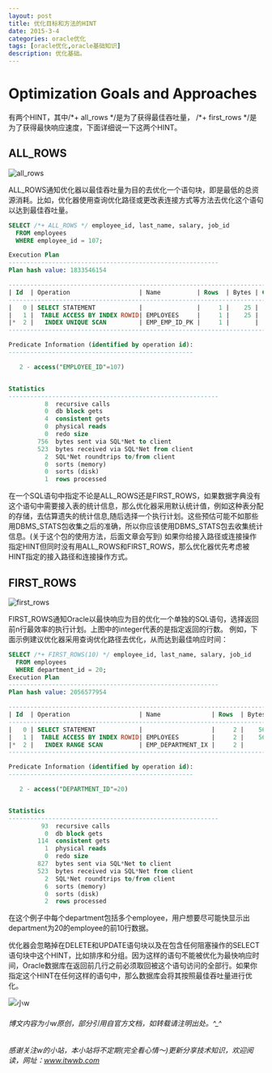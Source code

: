 ```yaml
---
layout: post
title: 优化目标和方法的HINT
date: 2015-3-4
categories: oracle优化
tags: [oracle优化,oracle基础知识]
description: 优化基础。
---
```


# Optimization Goals and Approaches
有两个HINT，其中/\*+ all_rows \*/是为了获得最佳吞吐量， /\*+ first_rows \*/是为了获得最快响应速度，下面详细说一下这两个HINT。

## ALL_ROWS

![all_rows](https://docs.oracle.com/cd/E11882_01/server.112/e41084/img/all_rows_hint.gif)

 ALL_ROWS通知优化器以最佳吞吐量为目的去优化一个语句块，即是最低的总资源消耗。比如，优化器使用查询优化路径或更改表连接方式等方法去优化这个语句以达到最佳吞吐量。
```sql
SELECT /*+ ALL_ROWS */ employee_id, last_name, salary, job_id
  FROM employees
  WHERE employee_id = 107;

Execution Plan
----------------------------------------------------------
Plan hash value: 1833546154

---------------------------------------------------------------------------------------------
| Id  | Operation                   | Name          | Rows  | Bytes | Cost (%CPU)| Time     |
---------------------------------------------------------------------------------------------
|   0 | SELECT STATEMENT            |               |     1 |    25 |     1   (0)| 00:00:01 |
|   1 |  TABLE ACCESS BY INDEX ROWID| EMPLOYEES     |     1 |    25 |     1   (0)| 00:00:01 |
|*  2 |   INDEX UNIQUE SCAN         | EMP_EMP_ID_PK |     1 |       |     0   (0)| 00:00:01 |
---------------------------------------------------------------------------------------------

Predicate Information (identified by operation id):
---------------------------------------------------

   2 - access("EMPLOYEE_ID"=107)


Statistics
----------------------------------------------------------
          8  recursive calls
          0  db block gets
          4  consistent gets
          0  physical reads
          0  redo size
        756  bytes sent via SQL*Net to client
        523  bytes received via SQL*Net from client
          2  SQL*Net roundtrips to/from client
          0  sorts (memory)
          0  sorts (disk)
          1  rows processed
```

在一个SQL语句中指定不论是ALL_ROWS还是FIRST_ROWS，如果数据字典没有这个语句中需要接入表的统计信息，那么优化器采用默认统计值，例如这种表分配的存储，去估算遗失的统计信息,随后选择一个执行计划。这些预估可能不如那些用DBMS_STATS包收集之后的准确，所以你应该使用DBMS_STATS包去收集统计信息。(关于这个包的使用方法，后面文章会写到)
如果你给接入路径或连接操作指定HINT但同时没有用ALL_ROWS和FIRST_ROWS，那么优化器优先考虑被HINT指定的接入路径和连接操作方式。

## FIRST_ROWS

![first_rows](https://docs.oracle.com/cd/E11882_01/server.112/e41084/img/first_rows_hint.gif)

FIRST_ROWS通知Oracle以最快响应为目的优化一个单独的SQL语句，选择返回前n行最效率的执行计划。上图中的integer代表的是指定返回的行数。
例如，下面示例建议优化器采用查询优化路径去优化，从而达到最佳响应时间：

```sql
SELECT /*+ FIRST_ROWS(10) */ employee_id, last_name, salary, job_id
  FROM employees
  WHERE department_id = 20;
Execution Plan
----------------------------------------------------------
Plan hash value: 2056577954

-------------------------------------------------------------------------------------------------
| Id  | Operation                   | Name              | Rows  | Bytes | Cost (%CPU)| Time     |
-------------------------------------------------------------------------------------------------
|   0 | SELECT STATEMENT            |                   |     2 |    56 |     2   (0)| 00:00:01 |
|   1 |  TABLE ACCESS BY INDEX ROWID| EMPLOYEES         |     2 |    56 |     2   (0)| 00:00:01 |
|*  2 |   INDEX RANGE SCAN          | EMP_DEPARTMENT_IX |     2 |       |     1   (0)| 00:00:01 |
-------------------------------------------------------------------------------------------------

Predicate Information (identified by operation id):
---------------------------------------------------

   2 - access("DEPARTMENT_ID"=20)


Statistics
----------------------------------------------------------
         93  recursive calls
          0  db block gets
        114  consistent gets
          1  physical reads
          0  redo size
        827  bytes sent via SQL*Net to client
        523  bytes received via SQL*Net from client
          2  SQL*Net roundtrips to/from client
          6  sorts (memory)
          0  sorts (disk)
          2  rows processed
```

在这个例子中每个department包括多个employee，用户想要尽可能快显示出department为20的employee的前10行数据。

优化器会忽略掉在DELETE和UPDATE语句块以及在包含任何阻塞操作的SELECT语句块中这个HINT，比如排序和分组。因为这样的语句不能被优化为最快响应时间，Oracle数据库在返回前几行之前必须取回被这个语句访问的全部行。如果你指定这个HINT在任何这样的语句中，那么数据库会将其按照最佳吞吐量进行优化。



![小w](https://wx2.sinaimg.cn/mw1024/891ecf4fly1fr361nvrcnj207w07sad7.jpg)
###### 博文内容为小w原创，部分引用自官方文档，如转载请注明出处。^_^
###### 感谢关注w的小站，本小站将不定期(完全看心情～)更新分享技术知识，欢迎阅读，网址：www.itwwb.com
